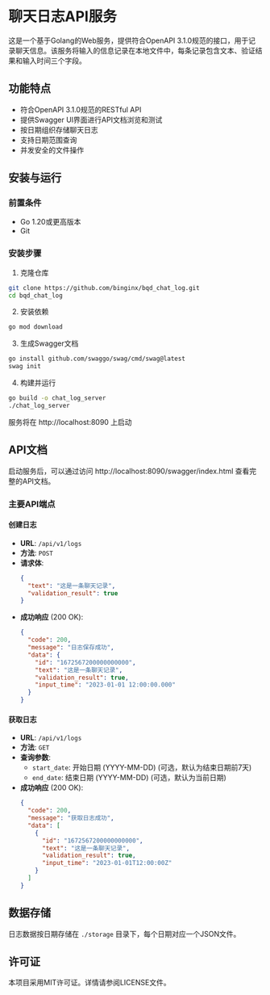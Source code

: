 # 聊天日志API服务

这是一个基于Golang的Web服务，提供符合OpenAPI 3.1.0规范的接口，用于记录聊天信息。该服务将输入的信息记录在本地文件中，每条记录包含文本、验证结果和输入时间三个字段。

## 功能特点

- 符合OpenAPI 3.1.0规范的RESTful API
- 提供Swagger UI界面进行API文档浏览和测试
- 按日期组织存储聊天日志
- 支持日期范围查询
- 并发安全的文件操作

## 安装与运行

### 前置条件

- Go 1.20或更高版本
- Git

### 安装步骤

1. 克隆仓库
```bash
git clone https://github.com/binginx/bqd_chat_log.git
cd bqd_chat_log
```

2. 安装依赖
```bash
go mod download
```

3. 生成Swagger文档
```bash
go install github.com/swaggo/swag/cmd/swag@latest
swag init
```

4. 构建并运行
```bash
go build -o chat_log_server
./chat_log_server
```

服务将在 http://localhost:8090 上启动

## API文档

启动服务后，可以通过访问 http://localhost:8090/swagger/index.html 查看完整的API文档。

### 主要API端点

#### 创建日志

- **URL**: `/api/v1/logs`
- **方法**: `POST`
- **请求体**:
  ```json
  {
    "text": "这是一条聊天记录",
    "validation_result": true
  }
  ```
- **成功响应** (200 OK):
  ```json
  {
    "code": 200,
    "message": "日志保存成功",
    "data": {
      "id": "1672567200000000000",
      "text": "这是一条聊天记录",
      "validation_result": true,
      "input_time": "2023-01-01 12:00:00.000"
    }
  }
  ```

#### 获取日志

- **URL**: `/api/v1/logs`
- **方法**: `GET`
- **查询参数**:
  - `start_date`: 开始日期 (YYYY-MM-DD) (可选，默认为结束日期前7天)
  - `end_date`: 结束日期 (YYYY-MM-DD) (可选，默认为当前日期)
- **成功响应** (200 OK):
  ```json
  {
    "code": 200,
    "message": "获取日志成功",
    "data": [
      {
        "id": "1672567200000000000",
        "text": "这是一条聊天记录",
        "validation_result": true,
        "input_time": "2023-01-01T12:00:00Z"
      }
    ]
  }
  ```

## 数据存储

日志数据按日期存储在 `./storage` 目录下，每个日期对应一个JSON文件。

## 许可证

本项目采用MIT许可证。详情请参阅LICENSE文件。